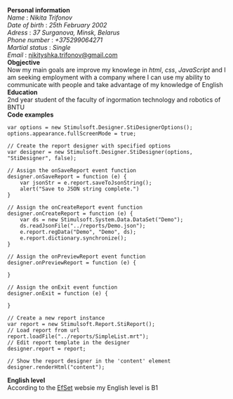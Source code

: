 **Personal information** <br>
*Name* :  *Nikita Trifonov* <br>
*Date of birth* : *25th February 2002* <br>
*Adress* : *37 Surganova, Minsk, Belarus* <br>
*Phone number* : *+375299064271* <br>
*Martial status* : *Single* <br>
*Email* : nikityshka.trifonov@gmail.com <br>
**Obgjective**<br>
Now my main goals are improve my knowlege in *html*, *css*, *JavaScript* and I am seeking employment with a company where I can use my ability to communicate with people and take advantage of my knowledge of English<br>
**Education**<br>
2nd year student of the faculty of ingormation technology and robotics of BNTU<br>
**Code examples**<br>
```// Set the full screen mode for the designer
var options = new Stimulsoft.Designer.StiDesignerOptions();
options.appearance.fullScreenMode = true;

// Create the report designer with specified options
var designer = new Stimulsoft.Designer.StiDesigner(options, "StiDesigner", false);

// Assign the onSaveReport event function
designer.onSaveReport = function (e) {
	var jsonStr = e.report.saveToJsonString();
	alert("Save to JSON string complete.")
}

// Assign the onCreateReport event function
designer.onCreateReport = function (e) {
	var ds = new Stimulsoft.System.Data.DataSet("Demo");
	ds.readJsonFile("../reports/Demo.json");
	e.report.regData("Demo", "Demo", ds);
	e.report.dictionary.synchronize();
}

// Assign the onPreviewReport event function
designer.onPreviewReport = function (e) {

}

// Assign the onExit event function
designer.onExit = function (e) {

}

// Create a new report instance
var report = new Stimulsoft.Report.StiReport();
// Load report from url
report.loadFile("../reports/SimpleList.mrt");
// Edit report template in the designer
designer.report = report;

// Show the report designer in the 'content' element
designer.renderHtml("content");
``` 
**English level**<br>
According to the [EfSet](https://www.efset.org/ru/) websie my English level is B1
